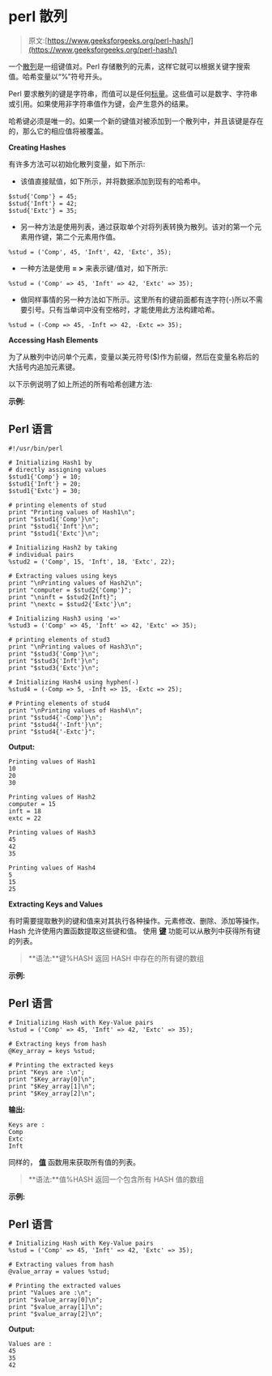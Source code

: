 # perl 散列

> 原文:[https://www.geeksforgeeks.org/perl-hash/](https://www.geeksforgeeks.org/perl-hash/)

一个[散列](https://www.geeksforgeeks.org/perl-hashes/)是一组键值对。Perl 存储散列的元素，这样它就可以根据关键字搜索值。哈希变量以“%”符号开头。

Perl 要求散列的键是字符串，而值可以是任何[标量](https://www.geeksforgeeks.org/perl-scalars/)。这些值可以是数字、字符串或引用。如果使用非字符串值作为键，会产生意外的结果。

哈希键必须是唯一的。如果一个新的键值对被添加到一个散列中，并且该键是存在的，那么它的相应值将被覆盖。

**Creating Hashes**

有许多方法可以初始化散列变量，如下所示:

*   该值直接赋值，如下所示，并将数据添加到现有的哈希中。

```
$stud{'Comp'} = 45;
$stud{'Inft'} = 42;
$stud{'Extc'} = 35;
```

*   另一种方法是使用列表，通过获取单个对将列表转换为散列。该对的第一个元素用作键，第二个元素用作值。

```
%stud = ('Comp', 45, 'Inft', 42, 'Extc', 35);
```

*   一种方法是使用 **= >** 来表示键/值对，如下所示:

```
%stud = ('Comp' => 45, 'Inft' => 42, 'Extc' => 35);
```

*   做同样事情的另一种方法如下所示。这里所有的键前面都有连字符(-)所以不需要引号。只有当单词中没有空格时，才能使用此方法构建哈希。

```
%stud = (-Comp => 45, -Inft => 42, -Extc => 35);
```

**Accessing Hash Elements**

为了从散列中访问单个元素，变量以美元符号($)作为前缀，然后在变量名称后的大括号内追加元素键。

以下示例说明了如上所述的所有哈希创建方法:

**示例:**

## Perl 语言

```
#!/usr/bin/perl

# Initializing Hash1 by
# directly assigning values
$stud1{'Comp'} = 10;
$stud1{'Inft'} = 20;
$stud1{'Extc'} = 30;

# printing elements of stud
print "Printing values of Hash1\n";
print "$stud1{'Comp'}\n";
print "$stud1{'Inft'}\n";
print "$stud1{'Extc'}\n";

# Initializing Hash2 by taking
# individual pairs
%stud2 = ('Comp', 15, 'Inft', 18, 'Extc', 22);

# Extracting values using keys
print "\nPrinting values of Hash2\n";
print "computer = $stud2{'Comp'}";
print "\ninft = $stud2{Inft}";
print "\nextc = $stud2{'Extc'}\n";

# Initializing Hash3 using '=>'
%stud3 = ('Comp' => 45, 'Inft' => 42, 'Extc' => 35);

# printing elements of stud3
print "\nPrinting values of Hash3\n";
print "$stud3{'Comp'}\n";
print "$stud3{'Inft'}\n";
print "$stud3{'Extc'}\n";

# Initializing Hash4 using hyphen(-)
%stud4 = (-Comp => 5, -Inft => 15, -Extc => 25);

# Printing elements of stud4
print "\nPrinting values of Hash4\n";
print "$stud4{'-Comp'}\n";
print "$stud4{'-Inft'}\n";
print "$stud4{'-Extc'}";
```

**Output:** 

```
Printing values of Hash1
10
20
30

Printing values of Hash2
computer = 15
inft = 18
extc = 22

Printing values of Hash3
45
42
35

Printing values of Hash4
5
15
25
```

**Extracting Keys and Values**

有时需要提取散列的键和值来对其执行各种操作。元素修改、删除、添加等操作。Hash 允许使用内置函数提取这些键和值。
使用 [**键**](https://www.geeksforgeeks.org/perl-keys-function/) 功能可以从散列中获得所有键的列表。

> **语法:**键%HASH
> 返回 HASH 中存在的所有键的数组

**示例:**

## Perl 语言

```
# Initializing Hash with Key-Value pairs
%stud = ('Comp' => 45, 'Inft' => 42, 'Extc' => 35);

# Extracting keys from hash
@Key_array = keys %stud;

# Printing the extracted keys
print "Keys are :\n";
print "$Key_array[0]\n";
print "$Key_array[1]\n";
print "$Key_array[2]\n";
```

**输出:**

```
Keys are :
Comp
Extc
Inft
```

同样的， [**值**](https://www.geeksforgeeks.org/perl-values-function/) 函数用来获取所有值的列表。

> **语法:**值%HASH
> 返回一个包含所有 HASH 值的数组

**示例:**

## Perl 语言

```
# Initializing Hash with Key-Value pairs
%stud = ('Comp' => 45, 'Inft' => 42, 'Extc' => 35);

# Extracting values from hash
@value_array = values %stud;

# Printing the extracted values
print "Values are :\n";
print "$value_array[0]\n";
print "$value_array[1]\n";
print "$value_array[2]\n";
```

**Output:** 

```
Values are :
45
35
42
```